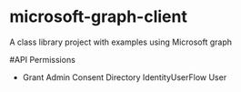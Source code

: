 # microsoft-graph-client
A class library project with examples using Microsoft graph

#API Permissions
- Grant Admin Consent
Directory
IdentityUserFlow
User
